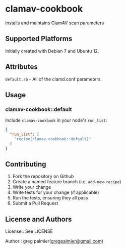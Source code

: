 # clamav-cookbook

Installs and maintains ClamAV scan parameters

## Supported Platforms

Initially created with Debian 7 and Ubuntu 12.  

## Attributes

`default.rb` - All of the clamd.conf parameters.

## Usage

### clamav-cookbook::default

Include `clamav-cookbook` in your node's `run_list`:

```json
{
  "run_list": [
    "recipe[clamav-cookbook::default]"
  ]
}
```

## Contributing

1. Fork the repository on Github
2. Create a named feature branch (i.e. `add-new-recipe`)
3. Write your change
4. Write tests for your change (if applicable)
5. Run the tests, ensuring they all pass
6. Submit a Pull Request

## License and Authors

License:: See LICENSE

Author:: greg palmier(<gregpalmier@gmail.com>)

